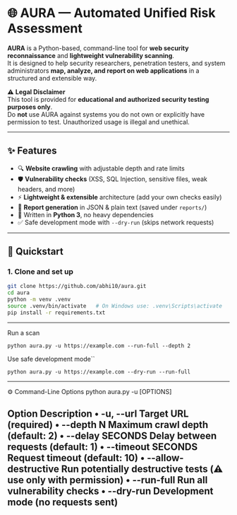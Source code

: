 # 🌐 AURA — Automated Unified Risk Assessment

**AURA** is a Python-based, command-line tool for **web security reconnaissance** and **lightweight vulnerability scanning**.  
It is designed to help security researchers, penetration testers, and system administrators **map, analyze, and report on web applications** in a structured and extensible way.

⚠️ **Legal Disclaimer**  
This tool is provided for **educational and authorized security testing purposes only**.  
Do **not** use AURA against systems you do not own or explicitly have permission to test. Unauthorized usage is illegal and unethical.

---

## ✨ Features

- 🔍 **Website crawling** with adjustable depth and rate limits  
- 🛡️ **Vulnerability checks** (XSS, SQL Injection, sensitive files, weak headers, and more)  
- ⚡ **Lightweight & extensible** architecture (add your own checks easily)  
- 📑 **Report generation** in JSON & plain text (saved under `reports/`)  
- 🐍 Written in **Python 3**, no heavy dependencies  
- ✅ Safe development mode with `--dry-run` (skips network requests)

---

## 🚀 Quickstart

### 1. Clone and set up
```bash
git clone https://github.com/abhi10/aura.git
cd aura
python -m venv .venv
source .venv/bin/activate   # On Windows use: .venv\Scripts\activate
pip install -r requirements.txt
```
---
Run a scan
```
python aura.py -u https://example.com --run-full --depth 2
```
Use safe development mode``
```
python aura.py -u https://example.com --dry-run --run-full
```
---
⚙️ Command-Line Options
python aura.py -u <URL> [OPTIONS]

Option	Description
• -u, --url	Target URL (required)
• --depth N	Maximum crawl depth (default: 2)
• --delay SECONDS	Delay between requests (default: 1)
• --timeout SECONDS	Request timeout (default: 10)
• --allow-destructive	Run potentially destructive tests (⚠️ use only with permission)
• --run-full	Run all vulnerability checks
• --dry-run	Development mode (no requests sent)
---

